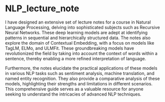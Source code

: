 # NLP_lecture_note

I have designed an extensive set of lecture notes for a course in Natural Language Processing, delving into sophisticated subjects such as Recursive Neural Networks. These deep learning models are adept at identifying patterns in sequential and hierarchically structured data. The notes also explore the domain of Contextual Embedding, with a focus on models like TagLM, ELMo, and ULMFit. These groundbreaking models have revolutionized the field by taking into account the context of words within a sentence, thereby enabling a more refined interpretation of language.

Furthermore, the notes elucidate the practical applications of these models in various NLP tasks such as sentiment analysis, machine translation, and named entity recognition. They also provide a comparative analysis of these models, highlighting their strengths and limitations in different scenarios. This comprehensive guide serves as a valuable resource for anyone seeking to understand the intricacies of advanced NLP techniques.
